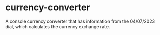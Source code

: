 # currency-converter

A console currency converter that has information from the 04/07/2023 dial, which calculates the currency exchange rate.